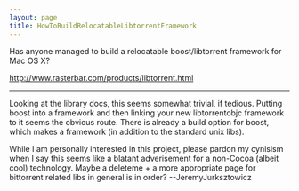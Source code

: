 ```yaml
---
layout: page
title: HowToBuildRelocatableLibtorrentFramework
---
```


Has anyone managed to build a relocatable boost/libtorrent framework for Mac OS X?

http://www.rasterbar.com/products/libtorrent.html

----

Looking at the library docs, this seems somewhat trivial, if tedious. Putting boost into a framework and then linking your new libtorrentobjc framework to it seems the obvious route. There is already a build option for boost, which makes a framework (in addition to the standard unix libs).

While I am personally interested in this project, please pardon my cynisism when I say this seems like a blatant adverisement for a non-Cocoa (albeit cool) technology. Maybe a deleteme + a more appropriate page for bittorrent related libs in general is in order? --JeremyJurksztowicz


